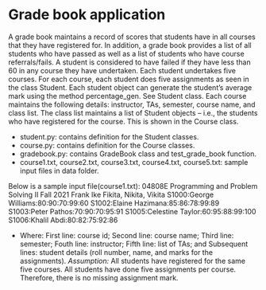 # Grade book application
A grade book maintains a record of scores that students have in all courses that they have 
registered for. In addition, a grade book provides a list of all students who have 
passed as well as a list of students who have course referrals/fails. A student is 
considered to have failed if they have less than 60 in any course they have 
undertaken. Each student undertakes five courses. For each course, each student 
does five assignments as seen in the class Student. Each student object can 
generate the student’s average mark using the method percentage_gen. See 
Student class. Each course maintains the following details: instructor, TAs, 
semester, course name, and class list. The class list maintains a list of Student 
objects – i.e., the students who have registered for the course. This is shown in the 
Course class.

* student.py: contains definition for the Student classes.
* course.py: contains definition for the Course classes.
* gradebook.py: contains GradeBook class and test_grade_book function.
* course1.txt, course2.txt, course3.txt, course4.txt, course5.txt: sample input files in 
data folder.

Below is a sample input file(course1.txt):
04808E
Programming and Problem Solving II
Fall 2021
Frank Ike
Fikita, Nikita, Vikita
S1000:George Williams:80:90:70:99:60
S1002:Elaine Hazimana:85:86:78:99:89
S1003:Peter Pathos:70:90:70:95:91
S1005:Celestine Taylor:60:95:88:99:100
S1006:Khalil Abdi:80:82:75:92:86

* Where: First line: course id; Second line: course name; Third line: semester; 
Fouth line: instructor; Fifth line: list of TAs; and Subsequent lines: student 
details (roll number, name, and marks for the assignments).
*Assumption:* All students have registered for the same five courses. All students 
have done five assignments per course. Therefore, there is no missing assignment 
mark.
